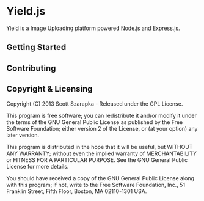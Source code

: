 Yield.js
========

Yield is a Image Uploading platform powered [Node.js](www.nodejs.org) and [Express.js](www.expressjs.com).

## Getting Started

## Contributing

## Copyright & Licensing

Copyright (C) 2013 Scott Szarapka - Released under the GPL License.

This program is free software; you can redistribute it and/or modify it under the terms of the GNU General Public License as published by the Free Software Foundation; either version 2 of the License, or (at your option) any later version.

This program is distributed in the hope that it will be useful, but WITHOUT ANY WARRANTY; without even the implied warranty of MERCHANTABILITY or FITNESS FOR A PARTICULAR PURPOSE.  See the GNU General Public License for more details.

You should have received a copy of the GNU General Public License along with this program; if not, write to the Free Software Foundation, Inc., 51 Franklin Street, Fifth Floor, Boston, MA 02110-1301 USA.